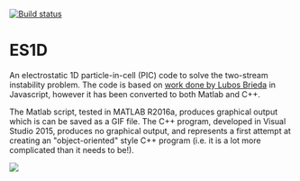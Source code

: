[![Build status](https://ci.appveyor.com/api/projects/status/hu6jpwhl9m6q8dc8?svg=true)](https://ci.appveyor.com/project/RKalampattel/es1d)


# ES1D

An electrostatic 1D particle-in-cell (PIC) code to solve the two-stream instability problem. The code is based on [work done by Lubos Brieda](https://www.particleincell.com/2015/two-stream-instability/) in Javascript, however it has been converted to both Matlab and C++. 

The Matlab script, tested in MATLAB R2016a, produces graphical output which is can be saved as a GIF file. The C++ program, developed in Visual Studio 2015, produces no graphical output, and represents a first attempt at creating an "object-oriented" style C++ program (i.e. it is a lot more complicated than it needs to be!). 

![](https://github.com/RKalampattel/ES1D/blob/master/ES1D.png)
